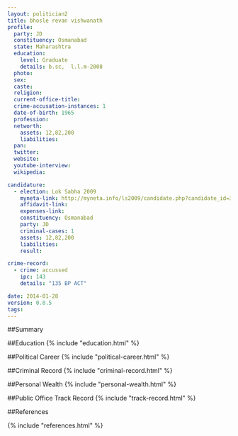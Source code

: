 ```yaml
---
layout: politician2
title: bhosle revan vishwanath
profile: 
  party: JD
  constituency: Osmanabad
  state: Maharashtra
  education: 
    level: Graduate
    details: b.sc,  l.l.m-2008
  photo: 
  sex: 
  caste: 
  religion: 
  current-office-title: 
  crime-accusation-instances: 1
  date-of-birth: 1965
  profession: 
  networth: 
    assets: 12,82,200
    liabilities: 
  pan: 
  twitter: 
  website: 
  youtube-interview: 
  wikipedia: 

candidature: 
  - election: Lok Sabha 2009
    myneta-link: http://myneta.info/ls2009/candidate.php?candidate_id=3700
    affidavit-link: 
    expenses-link: 
    constituency: Osmanabad 
    party: JD
    criminal-cases: 1
    assets: 12,82,200
    liabilities: 
    result:  

crime-record: 
  - crime: accussed
    ipc: 143
    details: "135 BP ACT" 

date: 2014-01-28
version: 0.0.5
tags: 
---
```

##Summary


##Education
{% include "education.html" %}


##Political Career
{% include "political-career.html" %}


##Criminal Record
{% include "criminal-record.html" %}


##Personal Wealth
{% include "personal-wealth.html" %}


##Public Office Track Record
{% include "track-record.html" %}


##References


{% include "references.html" %}
